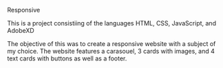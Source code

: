 Responsive

This is a project consistiing of the languages HTML, CSS, JavaScript, and AdobeXD

The objective of this was to create a responsive website with a subject of my choice. 
The website features a carasouel, 3 cards with images, and 4 text cards with buttons as well as a footer.
